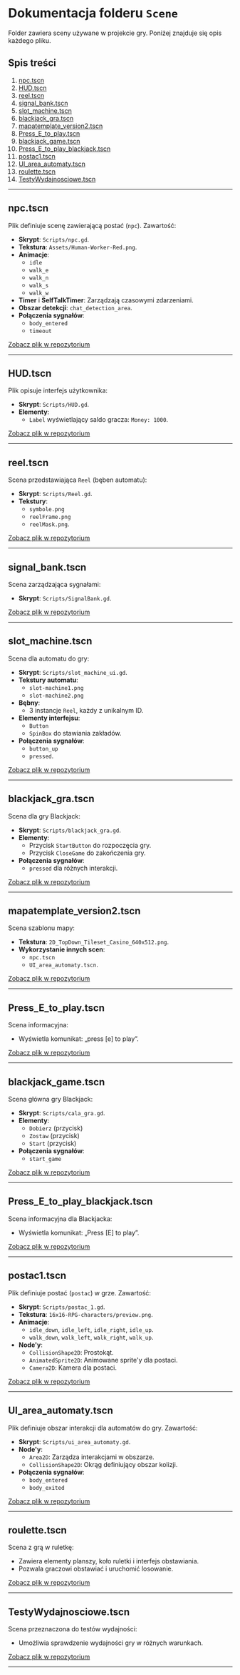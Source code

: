 # Dokumentacja folderu `Scene`

Folder zawiera sceny używane w projekcie gry. Poniżej znajduje się opis każdego pliku.

## Spis treści
1. [npc.tscn](#npctscn)
2. [HUD.tscn](#hudtscn)
3. [reel.tscn](#reeltscn)
4. [signal_bank.tscn](#signal_banktscn)
5. [slot_machine.tscn](#slot_machinetscn)
6. [blackjack_gra.tscn](#blackjack_gratscn)
7. [mapatemplate_version2.tscn](#mapatemplate_version2tscn)
8. [Press_E_to_play.tscn](#press_e_to_playtscn)
9. [blackjack_game.tscn](#blackjack_gametscn)
10. [Press_E_to_play_blackjack.tscn](#press_e_to_play_blackjacktscn)
11. [postac1.tscn](#postac1tscn)
12. [UI_area_automaty.tscn](#ui_area_automatyt)
13. [roulette.tscn](#roulettetscn)
14. [TestyWydajnosciowe.tscn](#TestyWydajnosciowetscn)

---

## npc.tscn
Plik definiuje scenę zawierającą postać (`npc`). Zawartość:
- **Skrypt**: `Scripts/npc.gd`.
- **Tekstura**: `Assets/Human-Worker-Red.png`.
- **Animacje**:
  - `idle`
  - `walk_e`
  - `walk_n`
  - `walk_s`
  - `walk_w`
- **Timer** i **SelfTalkTimer**: Zarządzają czasowymi zdarzeniami.
- **Obszar detekcji**: `chat_detection_area`.
- **Połączenia sygnałów**:
  - `body_entered`
  - `timeout`

[Zobacz plik w repozytorium](https://github.com/maciekRogo/Gambling/blob/victor-dev/Scene/npc.tscn)

---

## HUD.tscn
Plik opisuje interfejs użytkownika:
- **Skrypt**: `Scripts/HUD.gd`.
- **Elementy**:
  - `Label` wyświetlający saldo gracza: `Money: 1000`.

[Zobacz plik w repozytorium](https://github.com/maciekRogo/Gambling/blob/victor-dev/Scene/HUD.tscn)

---

## reel.tscn
Scena przedstawiająca `Reel` (bęben automatu):
- **Skrypt**: `Scripts/Reel.gd`.
- **Tekstury**:
  - `symbole.png`
  - `reelFrame.png`
  - `reelMask.png`.

[Zobacz plik w repozytorium](https://github.com/maciekRogo/Gambling/blob/victor-dev/Scene/reel.tscn)

---

## signal_bank.tscn
Scena zarządzająca sygnałami:
- **Skrypt**: `Scripts/SignalBank.gd`.

[Zobacz plik w repozytorium](https://github.com/maciekRogo/Gambling/blob/victor-dev/Scene/signal_bank.tscn)

---

## slot_machine.tscn
Scena dla automatu do gry:
- **Skrypt**: `Scripts/slot_machine_ui.gd`.
- **Tekstury automatu**:
  - `slot-machine1.png`
  - `slot-machine2.png`
- **Bębny**:
  - 3 instancje `Reel`, każdy z unikalnym ID.
- **Elementy interfejsu**:
  - `Button`
  - `SpinBox` do stawiania zakładów.
- **Połączenia sygnałów**:
  - `button_up`
  - `pressed`.

[Zobacz plik w repozytorium](https://github.com/maciekRogo/Gambling/blob/victor-dev/Scene/slot_machine.tscn)

---

## blackjack_gra.tscn
Scena dla gry Blackjack:
- **Skrypt**: `Scripts/blackjack_gra.gd`.
- **Elementy**:
  - Przycisk `StartButton` do rozpoczęcia gry.
  - Przycisk `CloseGame` do zakończenia gry.
- **Połączenia sygnałów**:
  - `pressed` dla różnych interakcji.

[Zobacz plik w repozytorium](https://github.com/maciekRogo/Gambling/blob/victor-dev/Scene/blackjack_gra.tscn)

---

## mapatemplate_version2.tscn
Scena szablonu mapy:
- **Tekstura**: `2D_TopDown_Tileset_Casino_640x512.png`.
- **Wykorzystanie innych scen**:
  - `npc.tscn`
  - `UI_area_automaty.tscn`.

[Zobacz plik w repozytorium](https://github.com/maciekRogo/Gambling/blob/victor-dev/Scene/mapatemplate_version2.tscn)

---

## Press_E_to_play.tscn
Scena informacyjna:
- Wyświetla komunikat: „press [e] to play”.

[Zobacz plik w repozytorium](https://github.com/maciekRogo/Gambling/blob/victor-dev/Scene/Press_E_to_play.tscn)

---

## blackjack_game.tscn
Scena główna gry Blackjack:
- **Skrypt**: `Scripts/cala_gra.gd`.
- **Elementy**:
  - `Dobierz` (przycisk)
  - `Zostaw` (przycisk)
  - `Start` (przycisk)
- **Połączenia sygnałów**:
  - `start_game`

[Zobacz plik w repozytorium](https://github.com/maciekRogo/Gambling/blob/victor-dev/Scene/blackjack_game.tscn)

---

## Press_E_to_play_blackjack.tscn
Scena informacyjna dla Blackjacka:
- Wyświetla komunikat: „Press [E] to play”.

[Zobacz plik w repozytorium](https://github.com/maciekRogo/Gambling/blob/victor-dev/Scene/Press_E_to_play_blackjack.tscn)

---

## postac1.tscn
Plik definiuje postać (`postac`) w grze. Zawartość:
- **Skrypt**: `Scripts/postac_1.gd`.
- **Tekstura**: `16x16-RPG-characters/preview.png`.
- **Animacje**:
  - `idle_down`, `idle_left`, `idle_right`, `idle_up`.
  - `walk_down`, `walk_left`, `walk_right`, `walk_up`.
- **Node'y**:
  - `CollisionShape2D`: Prostokąt.
  - `AnimatedSprite2D`: Animowane sprite'y dla postaci.
  - `Camera2D`: Kamera dla postaci.

[Zobacz plik w repozytorium](https://github.com/maciekRogo/Gambling/blob/victor-dev/Scene/postac1.tscn)

---

## UI_area_automaty.tscn
Plik definiuje obszar interakcji dla automatów do gry. Zawartość:
- **Skrypt**: `Scripts/ui_area_automaty.gd`.
- **Node'y**:
  - `Area2D`: Zarządza interakcjami w obszarze.
  - `CollisionShape2D`: Okrąg definiujący obszar kolizji.
- **Połączenia sygnałów**:
  - `body_entered`
  - `body_exited`

[Zobacz plik w repozytorium](https://github.com/maciekRogo/Gambling/blob/victor-dev/Scene/UI_area_automaty.tscn)

---

## roulette.tscn
Scena z grą w ruletkę:
- Zawiera elementy planszy, koło ruletki i interfejs obstawiania.
- Pozwala graczowi obstawiać i uruchomić losowanie.

[Zobacz plik w repozytorium](https://github.com/maciekRogo/Gambling/blob/victor-dev/Scene/roulette.tscn)

---

## TestyWydajnosciowe.tscn
Scena przeznaczona do testów wydajności:
- Umożliwia sprawdzenie wydajności gry w różnych warunkach.

[Zobacz plik w repozytorium](https://github.com/maciekRogo/Gambling/blob/victor-dev/Scene/TestyWydajnosciowe.tscn)

---

